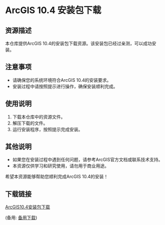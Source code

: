 # ArcGIS 10.4 安装包下载

## 资源描述

本仓库提供ArcGIS 10.4的安装包下载资源。该安装包已经过亲测，可以成功安装。

## 注意事项

- 请确保您的系统环境符合ArcGIS 10.4的安装要求。
- 安装过程中请按照提示进行操作，确保安装顺利完成。

## 使用说明

1. 下载本仓库中的资源文件。
2. 解压下载的文件。
3. 运行安装程序，按照提示完成安装。

## 其他说明

- 如果您在安装过程中遇到任何问题，请参考ArcGIS官方文档或联系技术支持。
- 本资源仅供学习和研究使用，请勿用于商业用途。

希望本资源能够帮助您顺利完成ArcGIS 10.4的安装！

## 下载链接
[ArcGIS10.4安装包下载](https://pan.quark.cn/s/c8323e3be6f4) 

(备用: [备用下载](https://pan.baidu.com/s/1FwRui5q-40gbw3tty6DYVA?pwd=1234))
